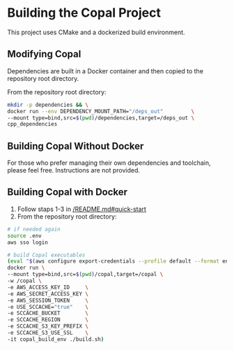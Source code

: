 # Building the Copal Project

This project uses CMake and a dockerized build environment.

## Modifying Copal
Dependencies are built in a Docker container and then copied to the repository root directory.

From the repository root directory:
```sh
mkdir -p dependencies && \
docker run --env DEPENDENCY_MOUNT_PATH="/deps_out"         \
--mount type=bind,src=$(pwd)/dependencies,target=/deps_out \
cpp_dependencies
```

## Building Copal Without Docker
For those who prefer managing their own dependencies and toolchain, please feel free. Instructions are not provided.

## Building Copal with Docker
1. Follow staps 1-3 in [/README.md#quick-start](../README.md#quick-start)
2. From the repository root directory:
```sh
# if needed again
source .env
aws sso login

# build Copal executables
(eval "$(aws configure export-credentials --profile default --format env)" &&
docker run \
--mount type=bind,src=$(pwd)/copal,target=/copal \
-w /copal \
-e AWS_ACCESS_KEY_ID     \
-e AWS_SECRET_ACCESS_KEY \
-e AWS_SESSION_TOKEN     \
-e USE_SCCACHE="true"    \
-e SCCACHE_BUCKET        \
-e SCCACHE_REGION        \
-e SCCACHE_S3_KEY_PREFIX \
-e SCCACHE_S3_USE_SSL    \
-it copal_build_env ./build.sh)
```
